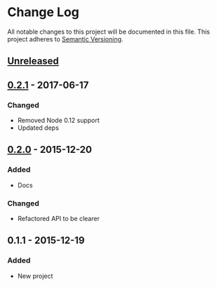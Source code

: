 # Change Log
All notable changes to this project will be documented in this file.
This project adheres to [Semantic Versioning](http://semver.org/).

## [Unreleased]

## [0.2.1] - 2017-06-17

### Changed
- Removed Node 0.12 support
- Updated deps

## [0.2.0] - 2015-12-20
### Added
- Docs

### Changed
- Refactored API to be clearer 

## 0.1.1 - 2015-12-19
### Added
- New project

[Unreleased]: https://github.com/rm3web/sitepath/compare/v0.2.1...HEAD
[0.2.1]: https://github.com/rm3web/sitepath/compare/v0.2.0...v0.2.1
[0.2.0]: https://github.com/rm3web/sitepath/compare/v0.1.1...v0.2.0
